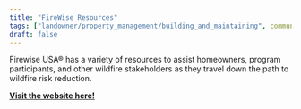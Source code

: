 ```yaml
---
title: "FireWise Resources"
tags: ["landowner/property_management/building_and_maintaining", community resilience]
draft: false
---
```


Firewise USA® has a variety of resources to assist homeowners, program participants, and other wildfire stakeholders as they travel down the path to wildfire risk reduction.

[**Visit the website here!**](https://www.nfpa.org/education-and-research/wildfire/firewise-usa/firewise-usa-resources)

